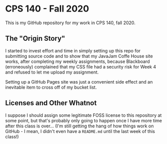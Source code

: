 # CPS 140 - Fall 2020

This is my GitHub repository for my work in CPS 140, fall 2020.

## The "Origin Story"

I started to invest effort and time in simply setting up this repo for submitting source code and to show that my JavaJam Coffe House site works, after completing my weekly assignments, because Blackboard (erroneously) complained that my CSS file had a security risk for Week 4 and refused to let me upload my assignment.

Setting up a GitHub Pages site was just a convenient side effect and an inevitable item to cross off of my bucket list.

## Licenses and Other Whatnot

I suppose I should assign some legitimate FOSS license to this repository at some point, but that's probably only going to happen once I have more time after this class is over... (I'm still getting the hang of how things work on GitHub - I mean, I didn't even have a ```README.md``` until the last week of this class!)
